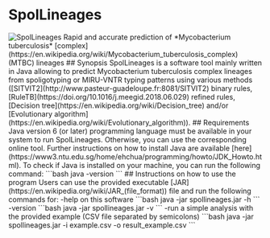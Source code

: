# SpolLineages
<img src="http://www.pasteur-guadeloupe.fr:8081/SpolLineages/images/spollineages2.png" title="SpolLineages">
Rapid and accurate prediction of *Mycobacterium tuberculosis* [complex](https://en.wikipedia.org/wiki/Mycobacterium_tuberculosis_complex) (MTBC) lineages
## Synopsis
SpolLineages is a software tool mainly written in Java allowing to predict Mycobacterium tuberculosis complex lineages from spoligotyping or MIRU-VNTR typing patterns using various methods ([SITVIT2](http://www.pasteur-guadeloupe.fr:8081/SITVIT2) binary rules, [RuleTB](https://doi.org/10.1016/j.meegid.2018.06.029) refined rules, [Decision tree](https://en.wikipedia.org/wiki/Decision_tree) and/or [Evolutionary algorithm](https://en.wikipedia.org/wiki/Evolutionary_algorithm)).
## Requirements
Java version 6 (or later) programming language must be available in your system to run SpolLineages. Otherwise, you can use the corresponding online tool. Further instructions on how to install Java are available [here](https://www3.ntu.edu.sg/home/ehchua/programming/howto/JDK_Howto.html).
To check if Java is installed on your machine, you can run the following command:
```bash
java -version
```
## Instructions on how to use the program
Users can use the provided executable [JAR](https://en.wikipedia.org/wiki/JAR_(file_format)) file and run the following commands for:
-help on this software
```bash
java -jar spollineages.jar -h
```
-version
```bash
java -jar spollineages.jar -v
```
-run a simple analysis with the provided example (CSV file separated by semicolons)
```bash
java -jar spollineages.jar -i example.csv -o result_example.csv
```
